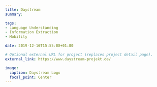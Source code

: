 ```yaml
---
title: Daystream
summary: 

tags:
- Language Understanding
- Information Extraction
- Mobility

date: 2019-12-16T15:55:08+01:00

# Optional external URL for project (replaces project detail page).
external_link: https://www.daystream-projekt.de/

image:
  caption: Daystream Logo
  focal_point: Center
---
```

